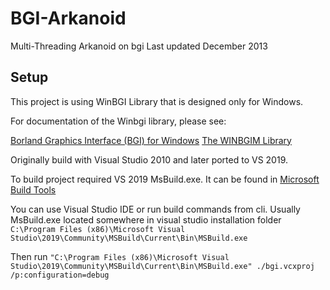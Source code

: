 # BGI-Arkanoid

Multi-Threading Arkanoid on bgi
Last updated December 2013

## Setup

This project is using WinBGI Library that is designed only for Windows.

For documentation of the Winbgi library, please see:

[Borland Graphics Interface (BGI) for Windows](www.cs.colorado.edu/~main/cs1300/doc/bgi/bgi.html)
[The WINBGIM Library](www.cs.colorado.edu/~main/cs1300/doc/bgi/index.html)

Originally build with Visual Studio 2010 and later ported to VS 2019.

To build project required VS 2019 MsBuild.exe. It can be found in [Microsoft Build Tools](https://visualstudio.microsoft.com/downloads/?q=build+tools)

You can use Visual Studio IDE or run build commands from cli.
Usually MsBuild.exe located somewhere in visual studio installation folder `C:\Program Files (x86)\Microsoft Visual Studio\2019\Community\MSBuild\Current\Bin\MSBuild.exe`

Then run `"C:\Program Files (x86)\Microsoft Visual Studio\2019\Community\MSBuild\Current\Bin\MSBuild.exe" ./bgi.vcxproj /p:configuration=debug`
